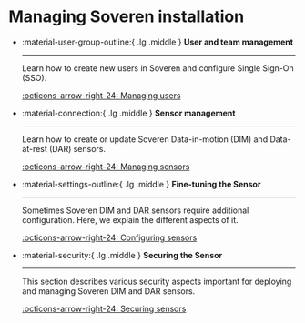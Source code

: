 # Managing Soveren installation

<div class="grid cards" markdown>

-   :material-user-group-outline:{ .lg .middle } __User and team management__

    ---

    Learn how to create new users in Soveren and configure Single Sign-On (SSO).

    [:octicons-arrow-right-24: Managing users](managing-users/)

</div>

<div class="grid cards" markdown>

-   :material-connection:{ .lg .middle } __Sensor management__

    ---

    Learn how to create or update Soveren Data-in-motion (DIM) and Data-at-rest (DAR) sensors.

    [:octicons-arrow-right-24: Managing sensors](managing-sensor/)

</div>

<div class="grid cards" markdown>

-   :material-settings-outline:{ .lg .middle } __Fine-tuning the Sensor__

    ---

    Sometimes Soveren DIM and DAR sensors require additional configuration. Here, we explain the different aspects of it.

    [:octicons-arrow-right-24: Configuring sensors](configuring-sensor/)

-   :material-security:{ .lg .middle } __Securing the Sensor__

    ---

    This section describes various security aspects important for deploying and managing Soveren DIM and DAR sensors.

    [:octicons-arrow-right-24: Securing sensors](securing-sensor/)

</div>